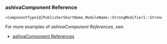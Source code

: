### ashivaComponent Reference

```
«ComponentType[@]PublisherShortName_ModuleName::StrongModifier1::StrongModifier2#LightMod1#LightMod2»
```

For more examples of *ashivaComponent References*, see:

 - [ashivaComponent References](https://github.com/RouninMedia/ashiva-Namespacing/blob/master/ashiva-component-reference/ashiva-component-references.md)
